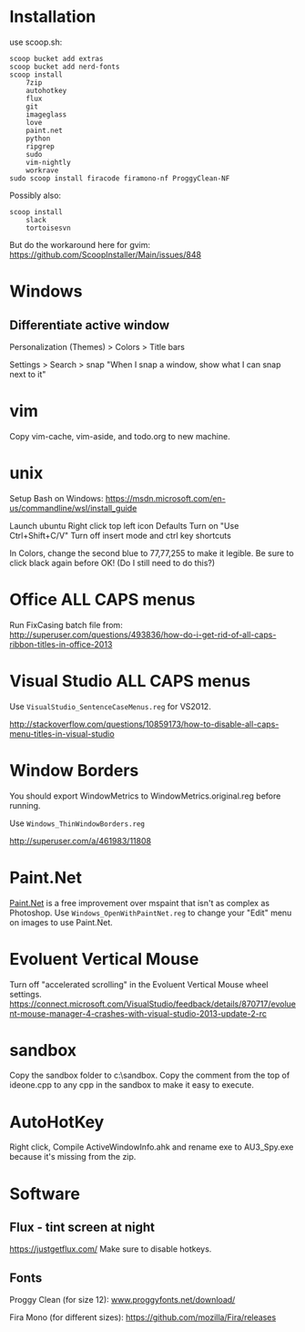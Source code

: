 Installation
============

use scoop.sh:

    scoop bucket add extras
    scoop bucket add nerd-fonts
    scoop install
        7zip
        autohotkey
        flux
        git
        imageglass
        love
        paint.net
        python
        ripgrep
        sudo
        vim-nightly
        workrave
    sudo scoop install firacode firamono-nf ProggyClean-NF

Possibly also:

    scoop install
        slack
        tortoisesvn


But do the workaround here for gvim: https://github.com/ScoopInstaller/Main/issues/848

Windows
=======

## Differentiate active window
Personalization (Themes) > Colors > Title bars

Settings > Search > snap
"When I snap a window, show what I can snap next to it"


vim
===

Copy vim-cache, vim-aside, and todo.org to new machine.


unix
====

Setup Bash on Windows: https://msdn.microsoft.com/en-us/commandline/wsl/install_guide

Launch ubuntu
Right click top left icon
Defaults
Turn on "Use Ctrl+Shift+C/V"
Turn off insert mode and ctrl key shortcuts

In Colors, change the second blue to 77,77,255 to make it legible. Be sure to click black again before OK! (Do I still need to do this?)


Office ALL CAPS menus
=====================
Run FixCasing batch file from: http://superuser.com/questions/493836/how-do-i-get-rid-of-all-caps-ribbon-titles-in-office-2013


Visual Studio ALL CAPS menus
=====================
Use `VisualStudio_SentenceCaseMenus.reg` for VS2012.

http://stackoverflow.com/questions/10859173/how-to-disable-all-caps-menu-titles-in-visual-studio


Window Borders
==============
You should export WindowMetrics to WindowMetrics.original.reg before running.

Use `Windows_ThinWindowBorders.reg`

http://superuser.com/a/461983/11808


Paint.Net
=========

[Paint.Net](http://www.getpaint.net/index.html) is a free improvement over mspaint that isn't as complex as Photoshop. Use `Windows_OpenWithPaintNet.reg` to change your "Edit" menu on images to use Paint.Net.

Evoluent Vertical Mouse
=======================

Turn off "accelerated scrolling" in the Evoluent Vertical Mouse wheel settings.
https://connect.microsoft.com/VisualStudio/feedback/details/870717/evoluent-mouse-manager-4-crashes-with-visual-studio-2013-update-2-rc

sandbox
=======

Copy the sandbox folder to c:\sandbox.
Copy the comment from the top of ideone.cpp to any cpp in the sandbox to make it easy to execute.

AutoHotKey
==========

Right click, Compile ActiveWindowInfo.ahk and rename exe to AU3_Spy.exe because it's missing from the zip.


Software
========

## Flux - tint screen at night
https://justgetflux.com/
Make sure to disable hotkeys.


## Fonts

Proggy Clean (for size 12):
www.proggyfonts.net/download/

Fira Mono (for different sizes):
https://github.com/mozilla/Fira/releases

